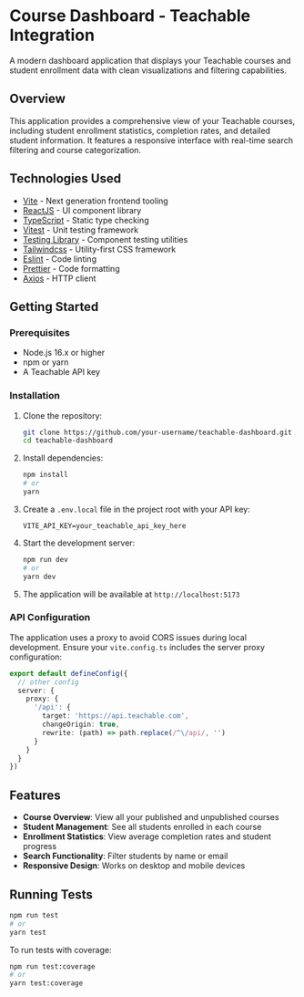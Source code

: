 # Course Dashboard - Teachable Integration

A modern dashboard application that displays your Teachable courses and student enrollment data with clean visualizations and filtering capabilities.

## Overview

This application provides a comprehensive view of your Teachable courses, including student enrollment statistics, completion rates, and detailed student information. It features a responsive interface with real-time search filtering and course categorization.

## Technologies Used

- [Vite](https://vitejs.dev) - Next generation frontend tooling
- [ReactJS](https://reactjs.org) - UI component library
- [TypeScript](https://www.typescriptlang.org) - Static type checking
- [Vitest](https://vitest.dev) - Unit testing framework
- [Testing Library](https://testing-library.com) - Component testing utilities
- [Tailwindcss](https://tailwindcss.com) - Utility-first CSS framework
- [Eslint](https://eslint.org) - Code linting
- [Prettier](https://prettier.io) - Code formatting
- [Axios](https://axios-http.com) - HTTP client

## Getting Started

### Prerequisites

- Node.js 16.x or higher
- npm or yarn
- A Teachable API key

### Installation

1. Clone the repository:

   ```bash
   git clone https://github.com/your-username/teachable-dashboard.git
   cd teachable-dashboard
   ```

2. Install dependencies:

   ```bash
   npm install
   # or
   yarn
   ```

3. Create a `.env.local` file in the project root with your API key:

   ```
   VITE_API_KEY=your_teachable_api_key_here
   ```

4. Start the development server:

   ```bash
   npm run dev
   # or
   yarn dev
   ```

5. The application will be available at `http://localhost:5173`

### API Configuration

The application uses a proxy to avoid CORS issues during local development. Ensure your `vite.config.ts` includes the server proxy configuration:

```typescript
export default defineConfig({
  // other config
  server: {
    proxy: {
      '/api': {
        target: 'https://api.teachable.com',
        changeOrigin: true,
        rewrite: (path) => path.replace(/^\/api/, '')
      }
    }
  }
})
```

## Features

- **Course Overview**: View all your published and unpublished courses
- **Student Management**: See all students enrolled in each course
- **Enrollment Statistics**: View average completion rates and student progress
- **Search Functionality**: Filter students by name or email
- **Responsive Design**: Works on desktop and mobile devices

## Running Tests

```bash
npm run test
# or
yarn test
```

To run tests with coverage:

```bash
npm run test:coverage
# or
yarn test:coverage
```
